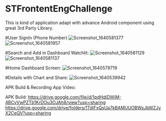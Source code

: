 # STFrontentEngChallenge
This is kind of application adapt with advance Android component using great 3rd Party Library.

#User SignIn (Phone Number)
![Screenshot_1640581377](https://user-images.githubusercontent.com/9216373/147436887-a4192f2c-6d7a-4215-96bc-1988f2d19821.png)
![Screenshot_1640581957](https://user-images.githubusercontent.com/9216373/147436898-6b75feb9-cab0-41cb-be7c-6e72c6138a4f.png)


#Search and Add in Dashboard Watchlit:
![Screenshot_1640581129](https://user-images.githubusercontent.com/9216373/147436933-d6f76989-3757-45c9-aa45-0bfe4759f9a9.png)
![Screenshot_1640581137](https://user-images.githubusercontent.com/9216373/147436941-148e4c71-dea5-4060-90c8-609357dcb2e7.png)


#Home Dashboard Screen:
![Screenshot_1640579719](https://user-images.githubusercontent.com/9216373/147436963-50b10793-83a7-45a8-b2f6-15afc002d47e.png)

#Details with Chart and Share:
![Screenshot_1640539942](https://user-images.githubusercontent.com/9216373/147436976-eb2b5bd6-8b4f-4104-b744-1d7390484d81.png)

APK Build & Recording App Video:

APK Build: https://drive.google.com/file/d/1pdHdjDWiM-4BCvVwPZTb1KrDOu3OJAh8/view?usp=sharing
https://drive.google.com/drive/folders/1TdiFxQsUa7kBAMUUOBWsJbWZJyX2CeQV?usp=sharing

